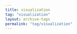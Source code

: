 ```yaml
---
title: visualization
tag: "visualization"
layout: archive-tags
permalink: "tag/visualization"
---
```

